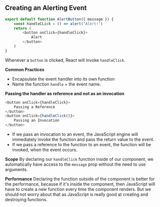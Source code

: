 ## Creating an Alerting Event
```javascript
export default function AlertButton({ message }) {
	const handleCLick = () => alert("Alert!")
	return (
		<button onClick={handleClick}>
			Alert
		</button>
	)
}
```

Whenever a `button` is clicked, React will invoke `handleClick`.

**Common Practices**
- Encapsulate the event handler into its own function
- Name the function `handle` + the event name.

**Passing the handler as reference and not as an invocation**
```javascript
<button onClick={handleClick}>
	Passing a Reference
</button>
<button onClick={handleClick()}>
	Passing an Invocation			 
</button>
```

- If we pass an invocation to an event, the JavaScript engine will immediately invoke the function and pass the return value to the event.
- If we pass a reference to the function to an event, the function will be invoked, when the event occurs.

**Scope**
By declaring our `handleClick` function inside of our component, we automatically have access to the `message` prop without the need to use arguments.

**Performance**
Declaring the function outside of the component is better for the performance, because if it's inside the component, then JavaScript will have to create a new function every time the component renders. But we should not worry about that as JavaScript is really good at creating and destroying functions.


